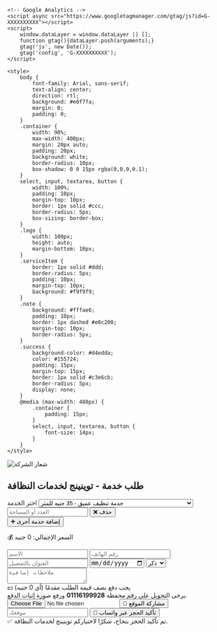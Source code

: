<html lang="ar">
<head>
    <meta charset="UTF-8">
    <meta name="viewport" content="width=device-width, initial-scale=1.0">
    <title>احجز خدمة تنظيف احترافية في دقائق | توينينج للنظافة</title>
    <meta name="description" content="احصل على خدمات تنظيف شاملة ومميزة للمنازل والمكاتب من توينينج. أسعار تنافسية، حجز سهل، جودة عالية، وخدمة عملاء ممتازة. احجز الآن عبر واتساب.">
    <meta name="keywords" content="تنظيف منازل, تنظيف مكاتب, شركة نظافة, حجز تنظيف, تنظيف شامل, توينينج للنظافة">
    <meta name="robots" content="index, follow">
    <meta property="og:title" content="احجز خدمة تنظيف احترافية في دقائق | توينينج للنظافة">
    <meta property="og:description" content="خدمة تنظيف شاملة وسريعة للمنازل والمكاتب. احجز الآن من توينينج.">
    <meta property="og:image" content="https://i.postimg.cc/bvjDNQ0j/Whats-App-Image-2025-04-07-at-21-17-23-e65cadc5-removebg-preview.png">
    <meta property="og:type" content="website">
    <meta property="og:locale" content="ar_AR">
    <meta name="theme-color" content="#e0f7fa">

    <!-- Google Analytics -->
    <script async src="https://www.googletagmanager.com/gtag/js?id=G-XXXXXXXXXX"></script>
    <script>
        window.dataLayer = window.dataLayer || [];
        function gtag(){dataLayer.push(arguments);}
        gtag('js', new Date());
        gtag('config', 'G-XXXXXXXXXX');
    </script>

    <style>
        body {
            font-family: Arial, sans-serif;
            text-align: center;
            direction: rtl;
            background: #e0f7fa;
            margin: 0;
            padding: 0;
        }
        .container {
            width: 90%;
            max-width: 400px;
            margin: 20px auto;
            padding: 20px;
            background: white;
            border-radius: 10px;
            box-shadow: 0 0 15px rgba(0,0,0,0.1);
        }
        select, input, textarea, button {
            width: 100%;
            padding: 10px;
            margin-top: 10px;
            border: 1px solid #ccc;
            border-radius: 5px;
            box-sizing: border-box;
        }
        .logo {
            width: 100px;
            height: auto;
            margin-bottom: 10px;
        }
        .serviceItem {
            border: 1px solid #ddd;
            border-radius: 5px;
            padding: 10px;
            margin-top: 10px;
            background: #f9f9f9;
        }
        .note {
            background: #fffae6;
            padding: 10px;
            border: 1px dashed #e0c200;
            margin-top: 10px;
            border-radius: 5px;
        }
        .success {
            background-color: #d4edda;
            color: #155724;
            padding: 15px;
            margin-top: 15px;
            border: 1px solid #c3e6cb;
            border-radius: 5px;
            display: none;
        }
        @media (max-width: 480px) {
            .container {
                padding: 15px;
            }
            select, input, textarea, button {
                font-size: 14px;
            }
        }
    </style>
</head>
<body>
<div class="container">
    <img src="https://i.postimg.cc/bvjDNQ0j/Whats-App-Image-2025-04-07-at-21-17-23-e65cadc5-removebg-preview.png" alt="شعار الشركة" class="logo">
    <h2>طلب خدمة - توينينج لخدمات النظافة</h2>
    <div id="servicesContainer">
        <div class="serviceItem">
            <label>اختر الخدمة</label>
            <select class="service" onchange="calculatePrice()">
                <option value="35">خدمة تنظيف عميق - 35 جنيه للمتر</option>
                <option value="50">تنظيف ما بعد البناء والتشطيب - 50 جنيه للمتر</option>
                <option value="75">تنظيف شلتة الالياف الصناعية - 75 جنيه</option>
                <option value="75">تنظيف موكيت عادى - 75 جنيه للمتر</option>
                <option value="75">تنظيف موكيت فايير - 75 جنيه للمتر</option>
                <option value="75">تنظيف مخدات الكنب - 75 جنيه للواحدة</option>
                <option value="600">تنظيف كنبة ٢ مقعد - 600 جنيه</option>
                <option value="750">تنظيف كنبة ٣ مقعد - 750 جنيه</option>
                <option value="1400">تنظيف كتبة حرف ( L) - 1400 جنيه</option>
                <option value="75">تنظيف مخدات صغيرة - 75 جنيه للواحدة</option>
                <option value="100">تنظيف مخدات كبيرة - 100 جنيه للواحدة</option>
                <option value="250">تنظيف كرسى انتيريه - 250 جنيه</option>
                <option value="200">تنظيف كرسى صالون يد خشب - 200 جنيه</option>
                <option value="450">تنظيف فوتیه - 450 جنيه</option>
                <option value="300">تنظيف كرسي عثمانى - 300 جنيه</option>
                <option value="150">تنظيف كرسى سفره ظهر وقاعدة - 150 جنيه</option>
                <option value="100">تنظيف كرسى سفرة قاعدة فقط - 100 جنيه</option>
                <option value="100">تنظيف كرسى بدون ذراع وظهر - 100 جنيه</option>
                <option value="300">تنظيف شاذلونج - 300 جنيه</option>
                <option value="200">تنظيف كرسى هزاز - 200 جنيه</option>
                <option value="900">تنظيف مرتبة كيتج ٢م - 900 جنيه</option>
                <option value="800">تنظيف مرتبة ديل ١٨٠ سم - 800 جنيه</option>
                <option value="700">تنظيف مرتبة كوين ١٦٠ سم - 700 جنيه</option>
                <option value="700">تنظيف مرتبة سنجل ١٤٠ سم - 700 جنيه</option>
                <option value="150">تنظيف شباك غرفة الوميتال - 150 جنيه</option>
                <option value="300">تنظيف باب بلكونة الوميتال - 300 جنيه</option>
                <option value="750">التنظيف اليومى المنتظم (10ص - 6م) بدون أدوات - 750 جنيه</option>
            </select>
            <input type="number" class="area" placeholder="العدد أو المساحة" oninput="calculatePrice()">
            <button onclick="removeService(this)">❌ حذف</button>
        </div>
    </div>
    <button onclick="addService()">➕ إضافة خدمة أخرى</button>
    <p>💰 السعر الإجمالي: <span id="totalPrice">0</span> جنيه</p>
    <input type="text" id="name" placeholder="الاسم" required>
    <input type="tel" id="phone" placeholder="رقم الهاتف" required>
    <input type="text" id="address" placeholder="العنوان بالتفصيل" required>
    <input type="date" id="date" required>
    <select id="gender" required>
        <option value="ذكر">ذكر</option>
        <option value="أنثى">أنثى</option>
    </select>
    <textarea id="notes" placeholder="ملاحظات إضافية"></textarea>
    <div class="note">
        💵 يجب دفع نصف قيمة الطلب مقدمًا (أي <span id="halfPrice">0</span> جنيه) <br>
        يرجى التحويل على رقم محفظة <strong>01116199928</strong> ورفع صورة إثبات الدفع.
    </div>
    <input type="file" id="paymentProof" accept="image/*" required>
    <button onclick="getLocation()">📍 مشاركة الموقع</button>
    <input type="text" id="location" placeholder="موقعك" readonly>
    <button onclick="sendWhatsApp()">📲 تأكيد الحجز عبر واتساب</button>
    <div id="successMessage" class="success">✅ تم تأكيد الحجز بنجاح، شكرًا لاختياركم توينينج لخدمات النظافة.</div>
</div>
<script>
    function calculatePrice() {
        let totalPrice = 0;
        document.querySelectorAll('.serviceItem').forEach(item => {
            let servicePrice = parseFloat(item.querySelector(".service").value);
            let quantity = parseFloat(item.querySelector(".area").value) || 1;
            totalPrice += servicePrice * quantity;
        });
        document.getElementById("totalPrice").innerText = totalPrice;
        document.getElementById("halfPrice").innerText = Math.ceil(totalPrice / 2);
    }
    function addService() {
        let serviceOptions = document.querySelector(".service").innerHTML;
        let container = document.getElementById("servicesContainer");
        let newService = document.createElement("div");
        newService.classList.add("serviceItem");
        newService.innerHTML = `
            <label>اختر الخدمة</label>
            <select class="service" onchange="calculatePrice()">${serviceOptions}</select>
            <input type="number" class="area" placeholder="العدد أو المساحة" oninput="calculatePrice()">
            <button onclick="removeService(this)">❌ حذف</button>
        `;
        container.appendChild(newService);
    }
    function removeService(button) {
        button.parentElement.remove();
        calculatePrice();
    }
    function getLocation() {
        if (navigator.geolocation) {
            navigator.geolocation.getCurrentPosition(function(position) {
                let latitude = position.coords.latitude;
                let longitude = position.coords.longitude;
                let locationUrl = `https://www.google.com/maps?q=${latitude},${longitude}`;
                document.getElementById("location").value = locationUrl;
            }, function(error) {
                alert("لا يمكن تحديد موقعك، يرجى السماح بالوصول إلى الموقع.");
            });
        } else {
            alert("المتصفح لا يدعم تحديد الموقع الجغرافي.");
        }
    }
    async function sendWhatsApp() {
        let phoneNumber = "201021584901";
        let name = document.getElementById("name").value.trim();
        let phone = document.getElementById("phone").value.trim();
        let address = document.getElementById("address").value.trim();
        let date = document.getElementById("date").value.trim();
        let gender = document.getElementById("gender").value;
        let notes = document.getElementById("notes").value.trim() || "لا يوجد";
        let location = document.getElementById("location").value.trim() || "لم يتم مشاركة الموقع";
        let totalPrice = document.getElementById("totalPrice").innerText;
        let paymentProof = document.getElementById("paymentProof").files[0];
        if (!paymentProof) {
            alert("يرجى رفع صورة إثبات الدفع.");
            return;
        }
        const formData = new FormData();
        formData.append("image", paymentProof);
        const response = await fetch("https://api.imgbb.com/1/upload?key=bde613bd4475de5e00274a795091ba04", {
            method: "POST",
            body: formData
        });
        const result = await response.json();
        const proofUrl = result.data.url;
        let services = [];
        document.querySelectorAll(".serviceItem").forEach(item => {
            let serviceText = item.querySelector(".service").selectedOptions[0].text;
            let quantity = item.querySelector(".area").value || 1;
            services.push(`${serviceText} - ${quantity}`);
        });
        let message = `👤 الاسم: ${name}\n👫 النوع: ${gender}\n📞 الهاتف: ${phone}\n📍 الموقع: ${location}\n📍 العنوان: ${address}\n🗓 التاريخ: ${date}\n📝 ملاحظات: ${notes}\n💰 السعر الإجمالي: ${totalPrice} جنيه\n🚰 الخدمات:\n${services.join("\n")}\n📸 إثبات الدفع: ${proofUrl}`;
        let waUrl = `https://wa.me/${phoneNumber}?text=${encodeURIComponent(message)}`;
        window.open(waUrl, "_blank");
        let mailtoLink = `mailto:Twiningtrade@gmail.com?subject=طلب حجز خدمة تنظيف من ${name}&body=${encodeURIComponent(message)}`;
        window.open(mailtoLink, "_blank");
        document.getElementById("successMessage").style.display = "block";
    }
</script>
</body>
</html>
